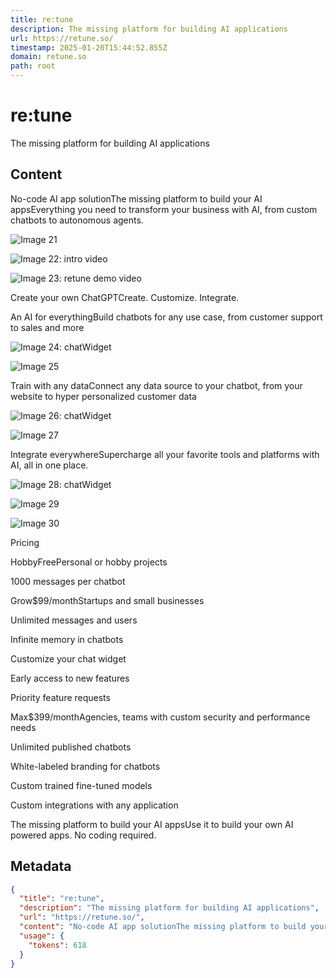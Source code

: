 ```yaml
---
title: re:tune
description: The missing platform for building AI applications
url: https://retune.so/
timestamp: 2025-01-20T15:44:52.855Z
domain: retune.so
path: root
---
```


# re:tune


The missing platform for building AI applications


## Content

No-code AI app solutionThe missing platform to build your AI appsEverything you need to transform your business with AI, from custom chatbots to autonomous agents.

![Image 21](https://retune.so/assets/images/home/header-mesh.svg)

![Image 22: intro video](https://retune.so/_next/image?url=%2Fassets%2Fimages%2Fhome%2Fintro-video.jpg&w=3840&q=75)

![Image 23: retune demo video](https://retune.so/_next/image?url=%2Fassets%2Fimages%2Fhome%2Fplay.png&w=3840&q=75)

Create your own ChatGPTCreate. Customize. Integrate.

An AI for everythingBuild chatbots for any use case, from customer support to sales and more

![Image 24: chatWidget](https://retune.so/_next/image?url=%2Fassets%2Fimages%2Fhome%2Fchat-widget.png&w=3840&q=75)

![Image 25](https://retune.so/_next/image?url=%2Fassets%2Fimages%2Fhome%2Fcircle.png&w=3840&q=75)

Train with any dataConnect any data source to your chatbot, from your website to hyper personalized customer data

![Image 26: chatWidget](https://retune.so/_next/image?url=%2Fassets%2Fimages%2Fhome%2Fscreen-embedding.png&w=3840&q=75)

![Image 27](https://retune.so/_next/image?url=%2Fassets%2Fimages%2Fhome%2Fcircle.png&w=3840&q=75)

Integrate everywhereSupercharge all your favorite tools and platforms with AI, all in one place.

![Image 28: chatWidget](https://retune.so/_next/image?url=%2Fassets%2Fimages%2Fhome%2Fintegration.png&w=3840&q=75)

![Image 29](https://retune.so/_next/image?url=%2Fassets%2Fimages%2Fhome%2Fcircle.png&w=3840&q=75)

![Image 30](https://retune.so/_next/image?url=%2Fassets%2Fimages%2Fhome%2Fsection-one.png&w=3840&q=75)

Pricing

HobbyFreePersonal or hobby projects

1000 messages per chatbot

Grow$99/monthStartups and small businesses

Unlimited messages and users

Infinite memory in chatbots

Customize your chat widget

Early access to new features

Priority feature requests

Max$399/monthAgencies, teams with custom security and performance needs

Unlimited published chatbots

White-labeled branding for chatbots

Custom trained fine-tuned models

Custom integrations with any application

The missing platform to build your AI appsUse it to build your own AI powered apps. No coding required.

## Metadata

```json
{
  "title": "re:tune",
  "description": "The missing platform for building AI applications",
  "url": "https://retune.so/",
  "content": "No-code AI app solutionThe missing platform to build your AI appsEverything you need to transform your business with AI, from custom chatbots to autonomous agents.\n\n![Image 21](https://retune.so/assets/images/home/header-mesh.svg)\n\n![Image 22: intro video](https://retune.so/_next/image?url=%2Fassets%2Fimages%2Fhome%2Fintro-video.jpg&w=3840&q=75)\n\n![Image 23: retune demo video](https://retune.so/_next/image?url=%2Fassets%2Fimages%2Fhome%2Fplay.png&w=3840&q=75)\n\nCreate your own ChatGPTCreate. Customize. Integrate.\n\nAn AI for everythingBuild chatbots for any use case, from customer support to sales and more\n\n![Image 24: chatWidget](https://retune.so/_next/image?url=%2Fassets%2Fimages%2Fhome%2Fchat-widget.png&w=3840&q=75)\n\n![Image 25](https://retune.so/_next/image?url=%2Fassets%2Fimages%2Fhome%2Fcircle.png&w=3840&q=75)\n\nTrain with any dataConnect any data source to your chatbot, from your website to hyper personalized customer data\n\n![Image 26: chatWidget](https://retune.so/_next/image?url=%2Fassets%2Fimages%2Fhome%2Fscreen-embedding.png&w=3840&q=75)\n\n![Image 27](https://retune.so/_next/image?url=%2Fassets%2Fimages%2Fhome%2Fcircle.png&w=3840&q=75)\n\nIntegrate everywhereSupercharge all your favorite tools and platforms with AI, all in one place.\n\n![Image 28: chatWidget](https://retune.so/_next/image?url=%2Fassets%2Fimages%2Fhome%2Fintegration.png&w=3840&q=75)\n\n![Image 29](https://retune.so/_next/image?url=%2Fassets%2Fimages%2Fhome%2Fcircle.png&w=3840&q=75)\n\n![Image 30](https://retune.so/_next/image?url=%2Fassets%2Fimages%2Fhome%2Fsection-one.png&w=3840&q=75)\n\nPricing\n\nHobbyFreePersonal or hobby projects\n\n1000 messages per chatbot\n\nGrow$99/monthStartups and small businesses\n\nUnlimited messages and users\n\nInfinite memory in chatbots\n\nCustomize your chat widget\n\nEarly access to new features\n\nPriority feature requests\n\nMax$399/monthAgencies, teams with custom security and performance needs\n\nUnlimited published chatbots\n\nWhite-labeled branding for chatbots\n\nCustom trained fine-tuned models\n\nCustom integrations with any application\n\nThe missing platform to build your AI appsUse it to build your own AI powered apps. No coding required.",
  "usage": {
    "tokens": 618
  }
}
```
